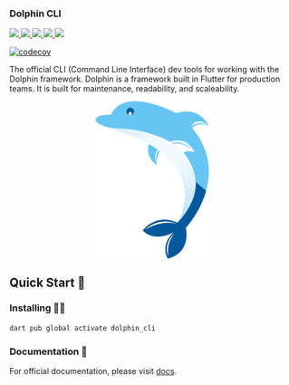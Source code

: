 ### Dolphin CLI

<a href="https://pub.dev/packages/dolphin_cli" target="_blank">
    <img src="https://img.shields.io/pub/v/dolphin_cli.svg?style=for-the-badge&label=pub&logo=dart"/> 
</a>
<a href="https://dolphin.goflutter.in/" target="_blank">
    <img src="https://img.shields.io/badge/starlight-d.svg?style=for-the-badge&label=Documentation&color=8f0595"/>
</a>
<a href="https://pub.dev/packages/dolphin_cli/score" target="_blank">
  <img src="https://img.shields.io/pub/likes/dolphin_cli.svg?style=for-the-badge&color=1e7b34&label=likes&labelColor=black"/>
  <img src="https://img.shields.io/pub/points/dolphin_cli?style=for-the-badge&color=0056b3&label=Points&labelColor=black"/>
</a>
<a href="https://github.com/rkishan516/dolphin_cli/stargazers" target="_blank">
  <img src="https://img.shields.io/github/stars/rkishan516/dolphin_cli.svg?style=for-the-badge&label=GitHub Stars&color=gold"/>
</a>

[![codecov](https://codecov.io/gh/rkishan516/dolphin_cli/graph/badge.svg?token=Y43OR1569D)](https://codecov.io/gh/rkishan516/dolphin_cli)

The official CLI (Command Line Interface) dev tools for working with the Dolphin framework. Dolphin is a framework built in Flutter for production teams. It is built for maintenance, readability, and scaleability. 
  
[<p align="center"><img src="https://raw.githubusercontent.com/rkishan516/dolphin_cli/main/docs/src/assets/logo.svg" align="center" width="200" /></p>](https://github.com/rkishan516/dolphin_cli)

## Quick Start 🚀

### Installing 🧑‍💻

```sh
dart pub global activate dolphin_cli
```

### Documentation 📝

For official documentation, please visit [docs](https://dolphin.goflutter.in/).